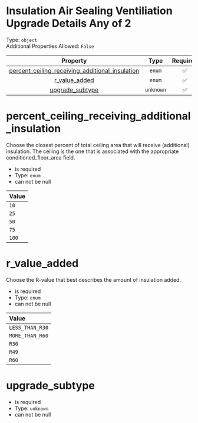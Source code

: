 
Insulation Air Sealing Ventiliation Upgrade Details Any of 2
============================================================
  
Type: `object`  
Additional Properties Allowed: `False`  
  

|Property|Type|Required|Nullable|Format|Title|
| :---: | :---: | :---: | :---: | :---: | :---: |
|[percent_ceiling_receiving_additional_insulation](#percent_ceiling_receiving_additional_insulation)|`enum`|:white_check_mark:|False|||
|[r_value_added](#r_value_added)|`enum`|:white_check_mark:|False|||
|[upgrade_subtype](#upgrade_subtype)|`unknown`|:white_check_mark:|False|||

percent_ceiling_receiving_additional_insulation
===============================================
  
Choose the closest percent of total ceiling area that will receive (additional) insulation. The ceiling is the one that is associated with the appropriate conditioned_floor_area field.  
  

- is required
- Type: ``enum``
- can not be null
  

|Value|
| :--- |
|`10`|
|`25`|
|`50`|
|`75`|
|`100`|
  

r_value_added
=============
  
Choose the R-value that best describes the amount of insulation added.  
  

- is required
- Type: ``enum``
- can not be null
  

|Value|
| :--- |
|`LESS_THAN_R30`|
|`MORE_THAN_R60`|
|`R30`|
|`R49`|
|`R60`|
  

upgrade_subtype
===============
  
  
  

- is required
- Type: ``unknown``
- can not be null
  
